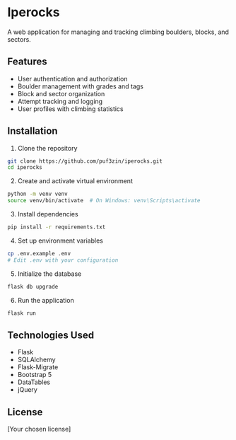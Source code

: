 # Iperocks

A web application for managing and tracking climbing boulders, blocks, and sectors.

## Features

- User authentication and authorization
- Boulder management with grades and tags
- Block and sector organization
- Attempt tracking and logging
- User profiles with climbing statistics

## Installation

1. Clone the repository
```bash
git clone https://github.com/puf3zin/iperocks.git
cd iperocks
```

2. Create and activate virtual environment
```bash
python -m venv venv
source venv/bin/activate  # On Windows: venv\Scripts\activate
```

3. Install dependencies
```bash
pip install -r requirements.txt
```

4. Set up environment variables
```bash
cp .env.example .env
# Edit .env with your configuration
```

5. Initialize the database
```bash
flask db upgrade
```

6. Run the application
```bash
flask run
```

## Technologies Used

- Flask
- SQLAlchemy
- Flask-Migrate
- Bootstrap 5
- DataTables
- jQuery

## License

[Your chosen license]
